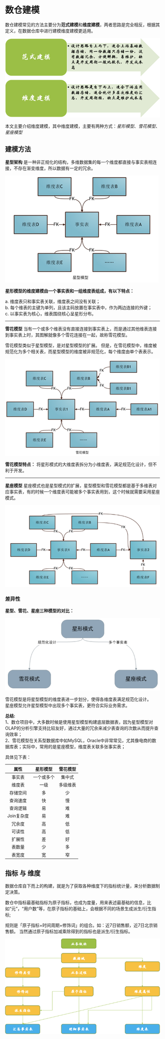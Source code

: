 # 数仓建模

数仓建模常见的方法主要分为**范式建模**和**维度建模**，两者思路是完全相反，根据其定义，在数据仓库中进行建模维度建模更适用。

![model_type](./assets/model_type.png)

本文主要介绍维度建模，其中维度建模，主要有两种方式：*星形模型*、*雪花模型*、*星座模型*

## 建模方法
**星型架构** 是一种非正规化的结构，多维数据集的每一个维度都直接与事实表相连接，不存在渐变维度，所以数据有一定的冗余。

![start_model](assets/start_model.png)

**星形模型的维度建模由一个事实表和一组维度表组成，有以下特点：**

a. 维度表只和事实表关联，维度表之间没有关联；   
b. 每个维表的主键为单列，且该主码放置在事实表中，作为两边连接的外键；   
c. 以事实表为核心，维表围绕核心呈星形分布。    


___   

**雪花模型** 当有一个或多个维表没有直接连接到事实表上，而是通过其他维表连接到事实表上时，其图解就像多个雪花连接在一起，故称雪花模型。

雪花模型类似于星型模型，是对星型模型的扩展。 但是，在雪花模型中，维度被规范化为多个相关表，而星型模型的维度被非规范化，每个维度由单个表表示。

![snowflake_model](assets/snowflake_model.png)

**雪花模型特点：** 将星形模式的大维度表拆分为小维度表，满足规范化设计，但不利于开发。
___   

**星座模型** 星座模式也是星型模式的扩展，星型模型和雪花模型都是基于多维表对应事实表，有的时候一个维度表可能被多个事实表用到，这个时候就需要采用星座模式。

![constellation_model](assets/constellation_model.png)







### 差异性

**星型、雪花、星座三种模型的对比：**

![compare_models](assets/compare_models.png)

雪花模型是将星型模型的维度表进一步划分，使得各维度表满足规范化设计。   
星座模型允许星型模型中出现多个事实表，更符合实际业务需求。

**总结:**    
1、数仓项目中，大多数时候是使用星型模型构建底层数据表，因为星型模型对OLAP的分析引擎支持比较友好，通过大量的冗余来减少表查询的次数从而提升查询效率；   
2、雪花模型在关系型数据库中如MySQL，Oracle中非常常见，尤其像电商的数据库表；实际中，常用的是星座模型，维度表关联多张事实表；

具体见下表：

| 属性 | 星形模型 | 雪花模型 | 
|:--:|:--:|:--:|
| 事实表 | 一个或多个 | 集中式 | 
| 维度表 | 一级 | 多级维表 | 
| 存储空间 | 多 | 少 | 
| 查询速度 | 快 | 慢 |
| 查询逻辑 | 易 | 难 |
| Join复杂度 | 易 | 难 |
| 冗余度 | 高 | 低 |
| 可读性 | 高 | 低 |
| 扩展性 | 差 | 好 | 
| 表数量 | 少 | 多 |
| 表宽度 | 宽 | 窄 |


## 指标 与 维度 
数据仓库自下而上的构建，就是为了获取各种维度下的指标统计量，来分析数据制定决策。

数仓中指标最基础指标为原子指标，也成为度量，用来表述最基础的信息，比如“元”，“用户数”等，在原子指标的基础上，会根据不同的场景生成派生/衍生指标;

规则是「原子指标+时间周期+修饰词」的组合。如：近7日销售额，近7日北京销售额。
当然通过原子指标加减乘除得到的指标也是派生/衍生指标。

![index_and_model](assets/index_and_model.png)













